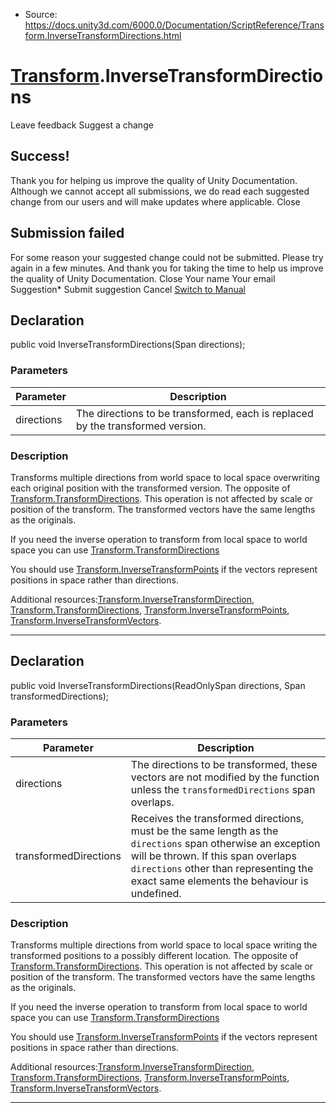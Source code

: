 * Source: https://docs.unity3d.com/6000.0/Documentation/ScriptReference/Transform.InverseTransformDirections.html

#  [Transform](https://docs.unity3d.com/6000.0/Documentation/ScriptReference/Transform.html).InverseTransformDirections
Leave feedback
Suggest a change
## Success!
Thank you for helping us improve the quality of Unity Documentation. Although we cannot accept all submissions, we do read each suggested change from our users and will make updates where applicable.
Close
## Submission failed
For some reason your suggested change could not be submitted. Please <a>try again</a> in a few minutes. And thank you for taking the time to help us improve the quality of Unity Documentation.
Close
Your name Your email Suggestion* Submit suggestion
Cancel
[Switch to Manual](https://docs.unity3d.com/6000.0/Documentation/Manual/class-Transform.html "Go to Transform Component in the Manual")
## Declaration
public void InverseTransformDirections(Span<Vector3> directions); 
### Parameters
Parameter | Description  
---|---  
directions | The directions to be transformed, each is replaced by the transformed version.  
### Description
Transforms multiple directions from world space to local space overwriting each original position with the transformed version. The opposite of [Transform.TransformDirections](https://docs.unity3d.com/6000.0/Documentation/ScriptReference/Transform.TransformDirections.html).
This operation is not affected by scale or position of the transform. The transformed vectors have the same lengths as the originals.  
  
If you need the inverse operation to transform from local space to world space you can use [Transform.TransformDirections](https://docs.unity3d.com/6000.0/Documentation/ScriptReference/Transform.TransformDirections.html)  
  
You should use [Transform.InverseTransformPoints](https://docs.unity3d.com/6000.0/Documentation/ScriptReference/Transform.InverseTransformPoints.html) if the vectors represent positions in space rather than directions.  
  
Additional resources:[Transform.InverseTransformDirection](https://docs.unity3d.com/6000.0/Documentation/ScriptReference/Transform.InverseTransformDirection.html), [Transform.TransformDirections](https://docs.unity3d.com/6000.0/Documentation/ScriptReference/Transform.TransformDirections.html), [Transform.InverseTransformPoints](https://docs.unity3d.com/6000.0/Documentation/ScriptReference/Transform.InverseTransformPoints.html), [Transform.InverseTransformVectors](https://docs.unity3d.com/6000.0/Documentation/ScriptReference/Transform.InverseTransformVectors.html).
* * *
## Declaration
public void InverseTransformDirections(ReadOnlySpan<Vector3> directions, Span<Vector3> transformedDirections); 
### Parameters
Parameter | Description  
---|---  
directions | The directions to be transformed, these vectors are not modified by the function unless the `transformedDirections` span overlaps.  
transformedDirections | Receives the transformed directions, must be the same length as the `directions` span otherwise an exception will be thrown. If this span overlaps `directions` other than representing the exact same elements the behaviour is undefined.  
### Description
Transforms multiple directions from world space to local space writing the transformed positions to a possibly different location. The opposite of [Transform.TransformDirections](https://docs.unity3d.com/6000.0/Documentation/ScriptReference/Transform.TransformDirections.html).
This operation is not affected by scale or position of the transform. The transformed vectors have the same lengths as the originals.  
  
If you need the inverse operation to transform from local space to world space you can use [Transform.TransformDirections](https://docs.unity3d.com/6000.0/Documentation/ScriptReference/Transform.TransformDirections.html)  
  
You should use [Transform.InverseTransformPoints](https://docs.unity3d.com/6000.0/Documentation/ScriptReference/Transform.InverseTransformPoints.html) if the vectors represent positions in space rather than directions.  
  
Additional resources:[Transform.InverseTransformDirection](https://docs.unity3d.com/6000.0/Documentation/ScriptReference/Transform.InverseTransformDirection.html), [Transform.TransformDirections](https://docs.unity3d.com/6000.0/Documentation/ScriptReference/Transform.TransformDirections.html), [Transform.InverseTransformPoints](https://docs.unity3d.com/6000.0/Documentation/ScriptReference/Transform.InverseTransformPoints.html), [Transform.InverseTransformVectors](https://docs.unity3d.com/6000.0/Documentation/ScriptReference/Transform.InverseTransformVectors.html).
* * *
